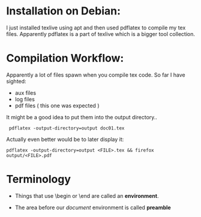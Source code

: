 # Installation on Debian:

I just installed texlive using apt and then used pdflatex to compile my tex files.
Apparently pdflatex is a part of texlive which is a bigger tool collection.

# Compilation Workflow:

Apparently a lot of files spawn when you compile tex code. 
So far I have sighted:
 - aux files
 - log files
 - pdf files ( this one was expected )

 It might be a good idea to put them into the output directory..
 ```
  pdflatex -output-directory=output doc01.tex

 ```
Actually even better would be to later display it:
```
pdflatex -output-directory=output <FILE>.tex && firefox output/<FILE>.pdf
```
 # Terminology
 - Things that use \\begin or \\end are called an **environment**.
 
 - The area before our *document* environment is called **preamble**

